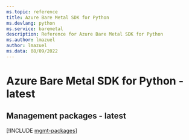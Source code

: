 ```yaml
---
ms.topic: reference
title: Azure Bare Metal SDK for Python
ms.devlang: python
ms.service: baremetal
description: Reference for Azure Bare Metal SDK for Python
ms.author: lmazuel
author: lmazuel
ms.data: 08/09/2022
---
```

# Azure Bare Metal SDK for Python - latest

## Management packages - latest
[!INCLUDE [mgmt-packages](bare-metal-mgmt-index.md)]